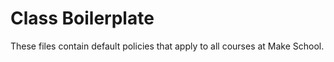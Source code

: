 # Class Boilerplate

These files contain default policies that apply to all courses at Make School. 
